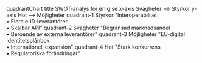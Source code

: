 quadrantChart
    title SWOT‑analys för erlig.se
    x-axis Svagheter --> Styrkor
    y-axis Hot --> Möjligheter
    quadrant-1 Styrkor
        "Interoperabilitet<br>• Flera e‑ID‑leverantörer<br>• Skalbar API"
    quadrant-2 Svagheter
        "Begränsad marknadsandel<br>• Beroende av externa leverantörer"
    quadrant-3 Möjligheter
        "EU‑digital identitetsplånbok<br>• Internationell expansion"
    quadrant-4 Hot
        "Stark konkurrens<br>• Regulatoriska förändringar"

